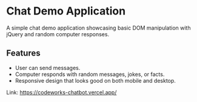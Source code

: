 # Chat Demo Application

A simple chat demo application showcasing basic DOM manipulation with jQuery and random computer responses.

## Features

- User can send messages.
- Computer responds with random messages, jokes, or facts.
- Responsive design that looks good on both mobile and desktop.

Link: https://codeworks-chatbot.vercel.app/
